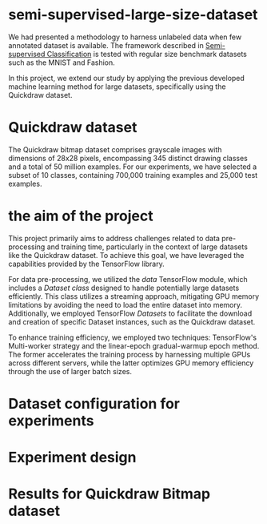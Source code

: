 # semi-supervised-large-size-dataset

We had presented a methodology to harness unlabeled data when few annotated dataset is available. The framework described in [Semi-supervised Classification](https://github.com/ekchacon/semi-supervised-regular-size-datasets.git) is tested with regular size benchmark datasets such as the MNIST and Fashion.

In this project, we extend our study by applying the previous developed machine learning method for large datasets, specifically using the Quickdraw dataset.

# Quickdraw dataset

The Quickdraw bitmap dataset comprises grayscale images with dimensions of 28x28 pixels, encompassing 345 distinct drawing classes and a total of 50 million examples. For our experiments, we have selected a subset of 10 classes, containing 700,000 training examples and 25,000 test examples.

# the aim of the project

<!-- This content will not appear in the rendered Markdown -->

<!-- The main objective of this project is to defeat the challenges faced with data pre-processing, model feeding and the training time when working with large datasets, for example the Quickdraw dataset. In order to successfully do this we employed the tools TensorFlow library offers. -->

This project primarily aims to address challenges related to data pre-processing and training time, particularly in the context of large datasets like the Quickdraw dataset. To achieve this goal, we have leveraged the capabilities provided by the TensorFlow library.

<!-- For data pre-processing, the *data* TensorFlow module has a *Dataset class* that represents a potentially huge dataset. This class does not need to load the full dataset into memory but processes data in a streaming way avoiding ran out of GPU memory. We also used the TensorFlow Datasets to download and create a specific \textit{Dataset} instance (e.g. Quickdraw). -->

For data pre-processing, we utilized the *data* TensorFlow module, which includes a *Dataset class* designed to handle potentially large datasets efficiently. This class utilizes a streaming approach, mitigating GPU memory limitations by avoiding the need to load the entire dataset into memory. Additionally, we employed TensorFlow *Datasets* to facilitate the download and creation of specific Dataset instances, such as the Quickdraw dataset.

<!-- To accelerate the training process, we utilised two tools the Multi-worker startegy of tensorFlow and the linear-epoch gradual-warmup epoch. The former tool acelerate the training process by leveraging more than one GPU in different servers and the latter tool use the GPU memory afficiently by using larger batch sizes. -->

To enhance training efficiency, we employed two techniques: TensorFlow's Multi-worker strategy and the linear-epoch gradual-warmup epoch method. The former accelerates the training process by harnessing multiple GPUs across different servers, while the latter optimizes GPU memory efficiency through the use of larger batch sizes.

<!-- should i put the info of setup each method? put references -->

# Dataset configuration for experiments

# Experiment design

# Results for Quickdraw Bitmap dataset
